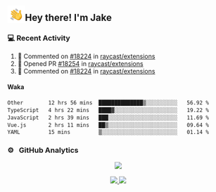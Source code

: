 <img alt="Night Coding" src="./assets/Hand%20Wave.gif" width='40' align="left"/><h2>Hey there! I'm Jake</h2>

### 💻 Recent Activity

<!--RECENT_ACTIVITY:start-->
1. 💬 Commented on [#18224](https://github.com/raycast/extensions/issues/18224#issuecomment-2773332931) in [raycast/extensions](https://github.com/raycast/extensions)<br>
2. 💪 Opened PR [#18254](https://github.com/raycast/extensions/pull/18254) in [raycast/extensions](https://github.com/raycast/extensions)<br>
3. 💬 Commented on [#18224](https://github.com/raycast/extensions/issues/18224#issuecomment-2764770511) in [raycast/extensions](https://github.com/raycast/extensions)<br>
<!--RECENT_ACTIVITY:end-->

#### Waka

<!--START_SECTION:waka-->

```txt
Other        12 hrs 56 mins  ██████████████▒░░░░░░░░░░   56.92 %
TypeScript   4 hrs 22 mins   ████▓░░░░░░░░░░░░░░░░░░░░   19.22 %
JavaScript   2 hrs 39 mins   ███░░░░░░░░░░░░░░░░░░░░░░   11.69 %
Vue.js       2 hrs 11 mins   ██▒░░░░░░░░░░░░░░░░░░░░░░   09.64 %
YAML         15 mins         ▒░░░░░░░░░░░░░░░░░░░░░░░░   01.14 %
```

<!--END_SECTION:waka-->

### ⚙️ &nbsp; GitHub Analytics

<p align="center">
  <img src="http://github-profile-summary-cards.vercel.app/api/cards/profile-details?username=JakeLaoyu&theme=2077" />
</p>


<p align="center">
<a href="https://github.com/JakeLaoyu">
  <img height="180em" src="https://github-readme-stats-eight-theta.vercel.app/api?username=jakelaoyu&show_icons=true&theme=algolia&include_all_commits=true&count_private=true"/>
  <img height="180em" src="https://github-readme-stats-eight-theta.vercel.app/api/top-langs/?username=jakelaoyu&layout=compact&langs_count=8&theme=algolia&hide=html&count_private=true"/>
</a>
</p>

<!-- ### 🤝🏻 &nbsp; Connect with Me

<p align="center">
<a href="https://i.jakeyu.top"><img src="https://img.shields.io/badge/-i.jakeyu.top-3423A6?style=flat&logo=Google-Chrome&logoColor=white"/></a>
<a href="mailto:jake.laoyu@gmail.com"><img src="https://img.shields.io/badge/-jake.laoyu@gmail.com-D14836?style=flat&logo=Gmail&logoColor=white"/></a>
</p> -->
